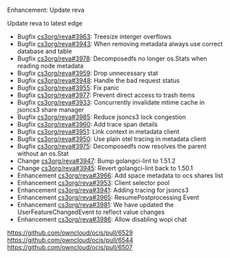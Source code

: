 Enhancement: Update reva

Update reva to latest edge

*   Bugfix [cs3org/reva#3963](https://github.com/cs3org/reva/pull/3963): Treesize interger overflows
*   Bugfix [cs3org/reva#3943](https://github.com/cs3org/reva/pull/3943): When removing metadata always use correct database and table
*   Bugfix [cs3org/reva#3978](https://github.com/cs3org/reva/pull/3978): Decomposedfs no longer os.Stats when reading node metadata
*   Bugfix [cs3org/reva#3959](https://github.com/cs3org/reva/pull/3959): Drop unnecessary stat
*   Bugfix [cs3org/reva#3948](https://github.com/cs3org/reva/pull/3948): Handle the bad request status
*   Bugfix [cs3org/reva#3955](https://github.com/cs3org/reva/pull/3955): Fix panic
*   Bugfix [cs3org/reva#3977](https://github.com/cs3org/reva/pull/3977): Prevent direct access to trash items
*   Bugfix [cs3org/reva#3933](https://github.com/cs3org/reva/pull/3933): Concurrently invalidate mtime cache in jsoncs3 share manager
*   Bugfix [cs3org/reva#3985](https://github.com/cs3org/reva/pull/3985): Reduce jsoncs3 lock congestion
*   Bugfix [cs3org/reva#3960](https://github.com/cs3org/reva/pull/3960): Add trace span details
*   Bugfix [cs3org/reva#3951](https://github.com/cs3org/reva/pull/3951): Link context in metadata client
*   Bugfix [cs3org/reva#3950](https://github.com/cs3org/reva/pull/3950): Use plain otel tracing in metadata client
*   Bugfix [cs3org/reva#3975](https://github.com/cs3org/reva/pull/3975): Decomposedfs now resolves the parent without an os.Stat
*   Change [cs3org/reva#3947](https://github.com/cs3org/reva/pull/3947): Bump golangci-lint to 1.51.2
*   Change [cs3org/reva#3945](https://github.com/cs3org/reva/pull/3945): Revert golangci-lint back to 1.50.1
*   Enhancement [cs3org/reva#3966](https://github.com/cs3org/reva/pull/3966): Add space metadata to ocs shares list
*   Enhancement [cs3org/reva#3953](https://github.com/cs3org/reva/pull/3953): Client selector pool
*   Enhancement [cs3org/reva#3941](https://github.com/cs3org/reva/pull/3941): Adding tracing for jsoncs3
*   Enhancement [cs3org/reva#3965](https://github.com/cs3org/reva/pull/3965): ResumePostprocessing Event
*   Enhancement [cs3org/reva#3981](https://github.com/cs3org/reva/pull/3981): We have updated the UserFeatureChangedEvent to reflect value changes
*   Enhancement [cs3org/reva#3986](https://github.com/cs3org/reva/pull/3986): Allow disabling wopi chat

https://github.com/owncloud/ocis/pull/6529
https://github.com/owncloud/ocis/pull/6544
https://github.com/owncloud/ocis/pull/6507
